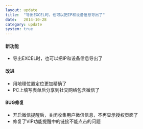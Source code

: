 ```yaml
---
layout: update
title:  "导出EXCEL时，也可以把IP和设备信息导出了"
date:   2014-10-28
category: update
system: true
---
```


#### 新功能
* 导出EXCEL时，也可以把IP和设备信息导出了

#### 改进 
* 用地理位置定位更加精确了 
* PC上填写表单后分享到社交网络包含微信了

#### BUG修复
* 开启微信提醒后，关闭收集用户微信信息，不再显示授权页面了 
* 修复了VIP功能提醒中的链接不能点击的问题